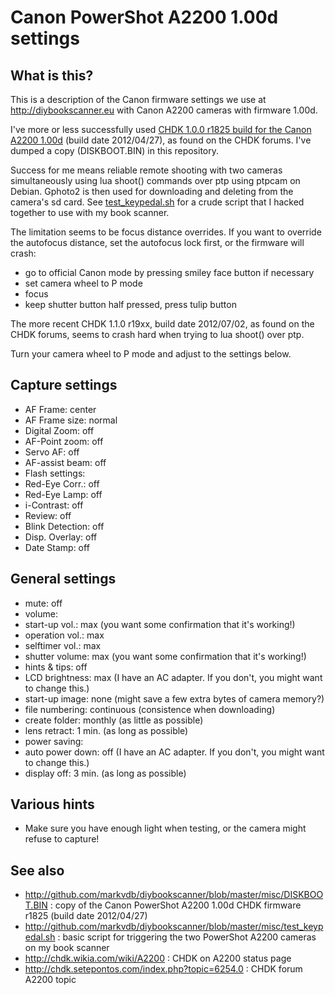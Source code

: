 Canon PowerShot A2200 1.00d settings
====================================

What is this?
-------------
This is a description of the Canon firmware settings we use at http://diybookscanner.eu with Canon A2200 cameras with firmware 1.00d.

I've more or less successfully used [CHDK 1.0.0 r1825 build for the Canon A2200 1.00d](https://github.com/markvdb/diybookscanner/blob/master/misc/DISKBOOT.BIN) (build date 2012/04/27), as found on the CHDK forums. I've dumped a copy (DISKBOOT.BIN) in this repository.

Success for me means reliable remote shooting with two cameras simultaneously using lua shoot() commands over ptp using ptpcam on Debian. Gphoto2 is then used for downloading and deleting from the camera's sd card. See [test_keypedal.sh](http://github.com/markvdb/diybookscanner/blob/master/misc/test_keypedal.sh) for a crude script that I hacked together to use with my book scanner.

The limitation seems to be focus distance overrides. If you want to override the autofocus distance, set the autofocus lock first, or the firmware will crash:
 * go to official Canon mode by pressing smiley face button if necessary
 * set camera wheel to P mode
 * focus
 * keep shutter button half pressed, press tulip button


The more recent CHDK 1.1.0 r19xx, build date 2012/07/02, as found on the CHDK forums, seems to crash hard when trying to lua shoot() over ptp.

Turn your camera wheel to P mode and adjust to the settings below.

Capture settings
----------------
* AF Frame: center
* AF Frame size: normal
* Digital Zoom: off
* AF-Point zoom: off
* Servo AF: off
* AF-assist beam: off
* Flash settings:
 * Red-Eye Corr.: off
 * Red-Eye Lamp: off
* i-Contrast: off
* Review: off
* Blink Detection: off
* Disp. Overlay: off
* Date Stamp: off

General settings
----------------
* mute: off
* volume:
 * start-up vol.: max (you want some confirmation that it's working!)
 * operation vol.: max
 * selftimer vol.: max
 * shutter volume: max (you want some confirmation that it's working!)
* hints & tips: off
* LCD brightness: max (I have an AC adapter. If you don't, you might want to change this.)
* start-up image: none (might save a few extra bytes of camera memory?)
* file numbering: continuous (consistence when downloading)
* create folder: monthly (as little as possible)
* lens retract: 1 min. (as long as possible)
* power saving:
 * auto power down: off (I have an AC adapter. If you don't, you might want to change this.)
 * display off: 3 min. (as long as possible)

Various hints
-------------
* Make sure you have enough light when testing, or the camera might refuse to capture!

See also
--------
* http://github.com/markvdb/diybookscanner/blob/master/misc/DISKBOOT.BIN : copy of the Canon PowerShot A2200 1.00d CHDK firmware r1825 (build date 2012/04/27)
* http://github.com/markvdb/diybookscanner/blob/master/misc/test_keypedal.sh : basic script for triggering the two PowerShot A2200 cameras on my book scanner
* http://chdk.wikia.com/wiki/A2200 : CHDK on A2200 status page
* http://chdk.setepontos.com/index.php?topic=6254.0 : CHDK forum A2200 topic